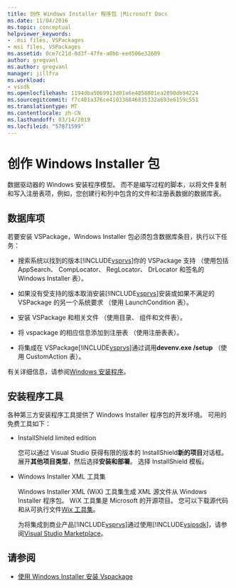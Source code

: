 ```yaml
---
title: 创作 Windows Installer 程序包 |Microsoft Docs
ms.date: 11/04/2016
ms.topic: conceptual
helpviewer_keywords:
- .msi files, VSPackages
- msi files, VSPackages
ms.assetid: 0ce7c21d-0d3f-47fe-a0bb-eed506e32609
author: gregvanl
ms.author: gregvanl
manager: jillfra
ms.workload:
- vssdk
ms.openlocfilehash: 1194dba5069913d01a6e4858801ea2890db94224
ms.sourcegitcommit: f7c401a376ce410336846835332a693e6159c551
ms.translationtype: MT
ms.contentlocale: zh-CN
ms.lasthandoff: 03/14/2019
ms.locfileid: "57871599"
---
```

# <a name="author-a-windows-installer-package"></a>创作 Windows Installer 包
数据驱动器的 Windows 安装程序模型。 而不是编写过程的脚本，以将文件复制和写入注册表项，例如，您创建行和列中包含的文件和注册表数据的数据库表。

## <a name="database-entries"></a>数据库项
若要安装 VSPackage，Windows Installer 包必须包含数据库条目，执行以下任务：

- 搜索系统以找到的版本[!INCLUDE[vsprvs](../../code-quality/includes/vsprvs_md.md)]你的 VSPackage 支持 （使用包括 AppSearch、 CompLocator、 RegLocator、 DrLocator 和签名的 Windows Installer 表）。

- 如果没有受支持的版本取消安装[!INCLUDE[vsprvs](../../code-quality/includes/vsprvs_md.md)]安装或如果不满足的 VSPackage 的另一个系统要求 （使用 LaunchCondition 表）。

- 安装 VSPackage 和相关文件 （使用目录、 组件和文件表）。

- 将 vspackage 的相应信息添加到注册表 （使用注册表表）。

- 将集成在 VSPackage[!INCLUDE[vsprvs](../../code-quality/includes/vsprvs_md.md)]通过调用**devenv.exe /setup** （使用 CustomAction 表）。

有关详细信息，请参阅[Windows 安装程序](/windows/desktop/Msi/windows-installer-portal)。

## <a name="setup-tools"></a>安装程序工具
各种第三方安装程序工具提供了 Windows Installer 程序包的开发环境。 可用的免费工具如下：

- InstallShield limited edition

   您可以通过 Visual Studio 获得有限的版本的 InstallShield**新的项目**对话框。 展开**其他项目类型**，然后选择**安装和部署**。 选择 InstallShield 模板。

- Windows Installer XML 工具集

   Windows Installer XML (WiX) 工具集生成 XML 源文件从 Windows Installer 程序包。 WiX 工具集是 Microsoft 的开源项目。 您可以下载源代码和从可执行文件[Wix 工具集](http://sourceforge.net/projects/wix)。

   为将集成到商业产品[!INCLUDE[vsprvs](../../code-quality/includes/vsprvs_md.md)]通过使用[!INCLUDE[vsipsdk](../../extensibility/includes/vsipsdk_md.md)]，请参阅[Visual Studio Marketplace](https://marketplace.visualstudio.com/)。

## <a name="see-also"></a>请参阅
- [使用 Windows Installer 安装 Vspackage](../../extensibility/internals/installing-vspackages-with-windows-installer.md)